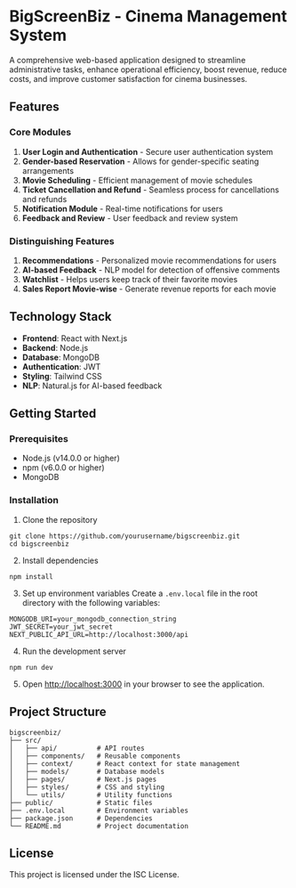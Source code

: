 # BigScreenBiz - Cinema Management System

A comprehensive web-based application designed to streamline administrative tasks, enhance operational efficiency, boost revenue, reduce costs, and improve customer satisfaction for cinema businesses.

## Features

### Core Modules

1. **User Login and Authentication** - Secure user authentication system
2. **Gender-based Reservation** - Allows for gender-specific seating arrangements
3. **Movie Scheduling** - Efficient management of movie schedules
4. **Ticket Cancellation and Refund** - Seamless process for cancellations and refunds
5. **Notification Module** - Real-time notifications for users
6. **Feedback and Review** - User feedback and review system

### Distinguishing Features

1. **Recommendations** - Personalized movie recommendations for users
2. **AI-based Feedback** - NLP model for detection of offensive comments
3. **Watchlist** - Helps users keep track of their favorite movies
4. **Sales Report Movie-wise** - Generate revenue reports for each movie

## Technology Stack

- **Frontend**: React with Next.js
- **Backend**: Node.js
- **Database**: MongoDB
- **Authentication**: JWT
- **Styling**: Tailwind CSS
- **NLP**: Natural.js for AI-based feedback

## Getting Started

### Prerequisites

- Node.js (v14.0.0 or higher)
- npm (v6.0.0 or higher)
- MongoDB

### Installation

1. Clone the repository

```
git clone https://github.com/yourusername/bigscreenbiz.git
cd bigscreenbiz
```

2. Install dependencies

```
npm install
```

3. Set up environment variables
   Create a `.env.local` file in the root directory with the following variables:

```
MONGODB_URI=your_mongodb_connection_string
JWT_SECRET=your_jwt_secret
NEXT_PUBLIC_API_URL=http://localhost:3000/api
```

4. Run the development server

```
npm run dev
```

5. Open [http://localhost:3000](http://localhost:3000) in your browser to see the application.

## Project Structure

```
bigscreenbiz/
├── src/
│   ├── api/          # API routes
│   ├── components/   # Reusable components
│   ├── context/      # React context for state management
│   ├── models/       # Database models
│   ├── pages/        # Next.js pages
│   ├── styles/       # CSS and styling
│   └── utils/        # Utility functions
├── public/           # Static files
├── .env.local        # Environment variables
├── package.json      # Dependencies
└── README.md         # Project documentation
```

## License

This project is licensed under the ISC License.
